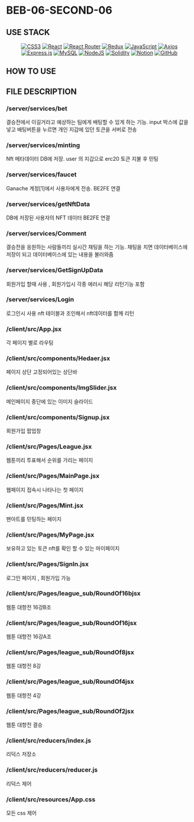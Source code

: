 # BEB-06-SECOND-06

## USE STACK
<div align="center">

  <a href="CSS3">![CSS3](https://img.shields.io/badge/css3-%231572B6.svg?style=for-the-badge&logo=css3&logoColor=white)</a>
  <a href="React">![React](https://img.shields.io/badge/react-%2320232a.svg?style=for-the-badge&logo=react&logoColor=%2361DAFB)</a>
  <a href="React Router">![React Router](https://img.shields.io/badge/React_Router-CA4245?style=for-the-badge&logo=react-router&logoColor=white)</a>
  <a href="Redux">![Redux](https://img.shields.io/badge/redux-%23593d88.svg?style=for-the-badge&logo=redux&logoColor=white)</a>
  <a href="JavaScript">![JavaScript](https://img.shields.io/badge/javascript-%23323330.svg?style=for-the-badge&logo=javascript&logoColor=%23F7DF1E)</a>
  <a href="Axios">![Axios](https://img.shields.io/badge/Axios-5A29E4.svg?style=for-the-badge&logo=Axios&logoColor=white)</a>
  <a href="Express.js">![Express.js](https://img.shields.io/badge/express.js-%23404d59.svg?style=for-the-badge&logo=express&logoColor=%2361DAFB)</a>
  <a href="MySQL">![MySQL](https://img.shields.io/badge/mysql-%2300f.svg?style=for-the-badge&logo=mysql&logoColor=white)</a>
  <a href="NodeJS">![NodeJS](https://img.shields.io/badge/node.js-6DA55F?style=for-the-badge&logo=node.js&logoColor=white)</a>
  <a href="Solidity">![Solidity](https://img.shields.io/badge/Solidity-%23363636.svg?style=for-the-badge&logo=solidity&logoColor=white)</a>
  <a href="Notion">![Notion](https://img.shields.io/badge/Notion-%23000000.svg?style=for-the-badge&logo=notion&logoColor=white)</a>
  <a href="GitHub">![GitHub](https://img.shields.io/badge/github-%23121011.svg?style=for-the-badge&logo=github&logoColor=white)</a>

</div>

## HOW TO USE

## FILE DESCRIPTION

### /server/services/bet
결승전에서 이길거라고 예상하는 팀에게 배팅할 수 있게 하는 기능. input 박스에 값을 넣고 배팅버튼을 누르면 개인 지갑에 있던 토큰을 서버로 전송

### /server/services/minting
Nft 메타데이터 DB에 저장. user 의 지갑으로 erc20 토큰 지불 후 민팅

### /server/services/faucet
Ganache 계정[1]에서 사용자에게 전송. BE2FE 연결

### /server/services/getNftData
DB에 저장된 사용자의 NFT 데이터 BE2FE 연결

### /server/services/Comment 
결승전을 응원하는 사람들끼리 실시간 채팅을 하는 기능.  채팅을 치면 데이터베이스에 저장이 되고 데이터베이스에 있는 내용을 불러와줌

### /server/services/GetSignUpData 
회원가입 할때 사용  , 회원가입시 각종 에러시 해당 리턴기능 포함 

### /server/services/Login
로그인시 사용 nft 테이블과 조인해서 nft데이터를 함께 리턴 

### /client/src/App.jsx
각 페이지 별로 라우팅

### /client/src/components/Hedaer.jsx
페이지 상단 고정되어있는 상단바

### /client/src/components/ImgSlider.jsx
메인페이지 중단에 있는 이미지 슬라이드

### /client/src/components/Signup.jsx
회원가입 팝업창

### /client/src/Pages/League.jsx
웹툰끼리 투표해서 순위를 가리는 페이지 

### /client/src/Pages/MainPage.jsx
웹페이지 접속시 나타나는 첫 페이지 

### /client/src/Pages/Mint.jsx
팬아트를 민팅하는 페이지 

### /client/src/Pages/MyPage.jsx
보유하고 있는 토큰 nft를 확인 할 수 있는 마이페이지

### /client/src/Pages/SignIn.jsx
로그인 페이지 , 회원가입 가능 

### /client/src/Pages/league_sub/RoundOf16bjsx
웹툰 대항전 16강B조 

### /client/src/Pages/league_sub/RoundOf16jsx
웹툰 대항전 16강A조 

### /client/src/Pages/league_sub/RoundOf8jsx
웹툰 대항전 8강 

### /client/src/Pages/league_sub/RoundOf4jsx
웹툰 대항전 4강 

### /client/src/Pages/league_sub/RoundOf2jsx
웹툰 대항전 결승

### /client/src/reducers/index.js
리덕스 저장소

### /client/src/reducers/reducer.js
리덕스 제어 

### /client/src/resources/App.css
모든 css 제어 




